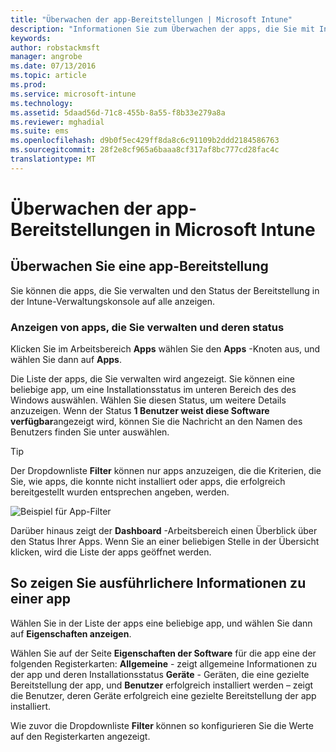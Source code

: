 ```yaml
---
title: "Überwachen der app-Bereitstellungen | Microsoft Intune"
description: "Informationen Sie zum Überwachen der apps, die Sie mit Intune bereitgestellt."
keywords: 
author: robstackmsft
manager: angrobe
ms.date: 07/13/2016
ms.topic: article
ms.prod: 
ms.service: microsoft-intune
ms.technology: 
ms.assetid: 5daad56d-71c8-455b-8a55-f8b33e279a8a
ms.reviewer: mghadial
ms.suite: ems
ms.openlocfilehash: d9b0f5ec429ff8da8c6c91109b2ddd2184586763
ms.sourcegitcommit: 28f2e8cf965a6baaa8cf317af8bc777cd28fac4c
translationtype: MT
---
```

# Überwachen der app-Bereitstellungen in Microsoft Intune

## Überwachen Sie eine app-Bereitstellung
Sie können die apps, die Sie verwalten und den Status der Bereitstellung in der Intune-Verwaltungskonsole auf alle anzeigen.

### Anzeigen von apps, die Sie verwalten und deren status
Klicken Sie im Arbeitsbereich **Apps** wählen Sie den **Apps** -Knoten aus, und wählen Sie dann auf **Apps**.

Die Liste der apps, die Sie verwalten wird angezeigt. Sie können eine beliebige app, um eine Installationsstatus im unteren Bereich des des Windows auswählen. Wählen Sie diesen Status, um weitere Details anzuzeigen. Wenn der Status **1 Benutzer weist diese Software verfügbar**angezeigt wird, können Sie die Nachricht an den Namen des Benutzers finden Sie unter auswählen.

> [!TIP]
> Der Dropdownliste **Filter** können nur apps anzuzeigen, die die Kriterien, die Sie, wie apps, die konnte nicht installiert oder apps, die erfolgreich bereitgestellt wurden entsprechen angeben, werden.
>
> ![Beispiel für App-Filter](./media/app-filters.png)

Darüber hinaus zeigt der **Dashboard** -Arbeitsbereich einen Überblick über den Status Ihrer Apps. Wenn Sie an einer beliebigen Stelle in der Übersicht klicken, wird die Liste der apps geöffnet werden.

## So zeigen Sie ausführlichere Informationen zu einer app
Wählen Sie in der Liste der apps eine beliebige app, und wählen Sie dann auf **Eigenschaften anzeigen**.

Wählen Sie auf der Seite **Eigenschaften der Software** für die app eine der folgenden Registerkarten: **Allgemeine** - zeigt allgemeine Informationen zu der app und deren Installationsstatus **Geräte** - Geräten, die eine gezielte Bereitstellung der app, und **Benutzer** erfolgreich installiert werden – zeigt die Benutzer, deren Geräte erfolgreich eine gezielte Bereitstellung der app installiert.

Wie zuvor die Dropdownliste **Filter** können so konfigurieren Sie die Werte auf den Registerkarten angezeigt.
